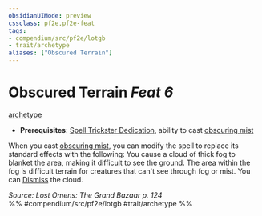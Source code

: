 ```yaml
---
obsidianUIMode: preview
cssclass: pf2e,pf2e-feat
tags:
- compendium/src/pf2e/lotgb
- trait/archetype
aliases: ["Obscured Terrain"]
---
```

# Obscured Terrain  *Feat 6*  
[archetype](../../rules/traits/archetype.md)  

- **Prerequisites**: [Spell Trickster Dedication](spell-trickster-dedication-lotgb.md), ability to cast [obscuring mist](../spells/obscuring-mist.md)

When you cast [obscuring mist](../spells/obscuring-mist.md), you can modify the spell to replace its standard effects with the following: You cause a cloud of thick fog to blanket the area, making it difficult to see the ground. The area within the fog is difficult terrain for creatures that can't see through fog or mist. You can [Dismiss](../../rules/actions/dismiss.md) the cloud.

*Source: Lost Omens: The Grand Bazaar p. 124*  
%% #compendium/src/pf2e/lotgb #trait/archetype %%